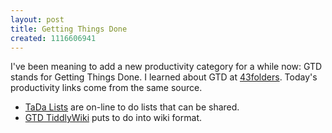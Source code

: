 ```yaml
---
layout: post
title: Getting Things Done
created: 1116606941
---
```

I've been meaning to add a new productivity category for a while now:  GTD stands for Getting Things Done.  I learned about GTD at [43folders](http://www.43folders.com/).  Today's productivity links come from the same source.

* [TaDa Lists](http://www.tadalist.com/) are on-line to do lists that can be shared.
* [GTD TiddlyWiki](http://shared.snapgrid.com/gtd_tiddlywiki.html) puts to do into wiki format.

